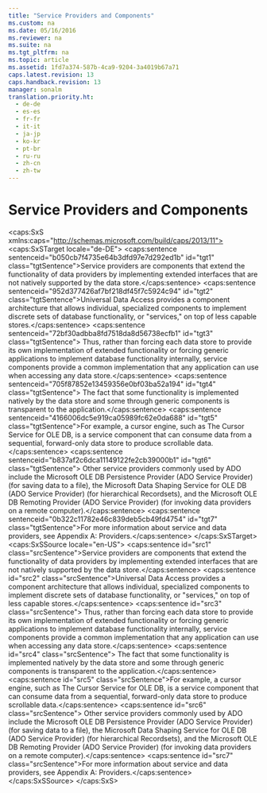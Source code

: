 ```yaml
---
title: "Service Providers and Components"
ms.custom: na
ms.date: 05/16/2016
ms.reviewer: na
ms.suite: na
ms.tgt_pltfrm: na
ms.topic: article
ms.assetid: 1fd7a374-587b-4ca9-9204-3a4019b67a71
caps.latest.revision: 13
caps.handback.revision: 13
manager: sonalm
translation.priority.ht: 
  - de-de
  - es-es
  - fr-fr
  - it-it
  - ja-jp
  - ko-kr
  - pt-br
  - ru-ru
  - zh-cn
  - zh-tw
---
```

# Service Providers and Components
<?xml version="1.0" encoding="utf-8"?>
<caps:SxS xmlns:caps="http://schemas.microsoft.com/build/caps/2013/11">
  <caps:SxSTarget locale="de-DE">
    <developerReferenceWithoutSyntaxDocument xsi:schemaLocation="http://ddue.schemas.microsoft.com/authoring/2003/5 http://dduestorage.blob.core.windows.net/ddueschema/developer.xsd" xmlns="http://ddue.schemas.microsoft.com/authoring/2003/5" xmlns:xlink="http://www.w3.org/1999/xlink" xmlns:xsi="http://www.w3.org/2001/XMLSchema-instance">
      <introduction>
        <para>
          <caps:sentence sentenceid="b050cb7f4735e64b3dfd97e7d292ed1b" id="tgt1" class="tgtSentence">Service providers are components that extend the functionality of data providers by implementing extended interfaces that are not natively supported by the data store.</caps:sentence>
        </para>
        <para>
          <caps:sentence sentenceid="952d377426af7bf218df45f7c5924c94" id="tgt2" class="tgtSentence">Universal Data Access provides a <legacyItalic>component architecture</legacyItalic> that allows individual, specialized components to implement discrete sets of database functionality, or "services," on top of less capable stores.</caps:sentence>
          <caps:sentence sentenceid="72bf30adbba8fd7518da8d56738ecfb1" id="tgt3" class="tgtSentence"> Thus, rather than forcing each data store to provide its own implementation of extended functionality or forcing generic applications to implement database functionality internally, service components provide a common implementation that any application can use when accessing any data store.</caps:sentence>
          <caps:sentence sentenceid="705f87852e13459356e0bf03ba52a194" id="tgt4" class="tgtSentence"> The fact that some functionality is implemented natively by the data store and some through generic components is transparent to the application.</caps:sentence>
        </para>
        <para>
          <caps:sentence sentenceid="4166006dc5e919ca05989fc62e0da688" id="tgt5" class="tgtSentence">For example, a cursor engine, such as <legacyLink xlink:href="57638feb-4ecd-4051-becb-8f828d21cf44">The Cursor Service for OLE DB</legacyLink>, is a service component that can consume data from a sequential, forward-only data store to produce scrollable data.</caps:sentence>
          <caps:sentence sentenceid="b837af2c6dca11149122fe2cb39000b1" id="tgt6" class="tgtSentence"> Other service providers commonly used by ADO include the <link xlink:href="e75ef0dc-2016-4fcc-8918-23311c0d4e02">Microsoft OLE DB Persistence Provider (ADO Service Provider)</link> (for saving data to a file), the <link xlink:href="523009ce-e01b-4e2d-a7df-816d7688aff0">Microsoft Data Shaping Service for OLE DB (ADO Service Provider)</link> (for hierarchical <legacyBold>Recordsets</legacyBold>), and the <link xlink:href="a4360ed4-b70f-4734-9041-4025d033346b">Microsoft OLE DB Remoting Provider (ADO Service Provider)</link> (for invoking data providers on a remote computer).</caps:sentence>
        </para>
        <para>
          <caps:sentence sentenceid="0b322c11782e46c839deb5cb49fd4754" id="tgt7" class="tgtSentence">For more information about service and data providers, see <legacyLink xlink:href="e2581b47-b11e-4e1e-b96c-d39c77c5b48a">Appendix A: Providers</legacyLink>.</caps:sentence>
        </para>
      </introduction>
      <relatedTopics></relatedTopics>
    </developerReferenceWithoutSyntaxDocument>
  </caps:SxSTarget>
  <caps:SxSSource locale="en-US">
    <developerReferenceWithoutSyntaxDocument xsi:schemaLocation="http://ddue.schemas.microsoft.com/authoring/2003/5 http://dduestorage.blob.core.windows.net/ddueschema/developer.xsd" xmlns="http://ddue.schemas.microsoft.com/authoring/2003/5" xmlns:xlink="http://www.w3.org/1999/xlink" xmlns:xsi="http://www.w3.org/2001/XMLSchema-instance">
      <introduction>
        <para>
          <caps:sentence id="src1" class="srcSentence">Service providers are components that extend the functionality of data providers by implementing extended interfaces that are not natively supported by the data store.</caps:sentence>
        </para>
        <para>
          <caps:sentence id="src2" class="srcSentence">Universal Data Access provides a <legacyItalic>component architecture</legacyItalic> that allows individual, specialized components to implement discrete sets of database functionality, or "services," on top of less capable stores.</caps:sentence>
          <caps:sentence id="src3" class="srcSentence"> Thus, rather than forcing each data store to provide its own implementation of extended functionality or forcing generic applications to implement database functionality internally, service components provide a common implementation that any application can use when accessing any data store.</caps:sentence>
          <caps:sentence id="src4" class="srcSentence"> The fact that some functionality is implemented natively by the data store and some through generic components is transparent to the application.</caps:sentence>
        </para>
        <para>
          <caps:sentence id="src5" class="srcSentence">For example, a cursor engine, such as <legacyLink xlink:href="57638feb-4ecd-4051-becb-8f828d21cf44">The Cursor Service for OLE DB</legacyLink>, is a service component that can consume data from a sequential, forward-only data store to produce scrollable data.</caps:sentence>
          <caps:sentence id="src6" class="srcSentence"> Other service providers commonly used by ADO include the <link xlink:href="e75ef0dc-2016-4fcc-8918-23311c0d4e02">Microsoft OLE DB Persistence Provider (ADO Service Provider)</link> (for saving data to a file), the <link xlink:href="523009ce-e01b-4e2d-a7df-816d7688aff0">Microsoft Data Shaping Service for OLE DB (ADO Service Provider)</link> (for hierarchical <legacyBold>Recordsets</legacyBold>), and the <link xlink:href="a4360ed4-b70f-4734-9041-4025d033346b">Microsoft OLE DB Remoting Provider (ADO Service Provider)</link> (for invoking data providers on a remote computer).</caps:sentence>
        </para>
        <para>
          <caps:sentence id="src7" class="srcSentence">For more information about service and data providers, see <legacyLink xlink:href="e2581b47-b11e-4e1e-b96c-d39c77c5b48a">Appendix A: Providers</legacyLink>.</caps:sentence>
        </para>
      </introduction>
      <relatedTopics></relatedTopics>
    </developerReferenceWithoutSyntaxDocument>
  </caps:SxSSource>
</caps:SxS>
